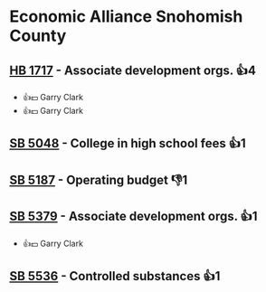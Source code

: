 # Economic Alliance Snohomish County

## [HB 1717](/bill/2023-24/hb/1717/) - Associate development orgs. 👍4  
* 👍💵 Garry Clark
* 👍💵 Garry Clark

## [SB 5048](/bill/2023-24/sb/5048/) - College in high school fees 👍1  

## [SB 5187](/bill/2023-24/sb/5187/) - Operating budget  👎1 

## [SB 5379](/bill/2023-24/sb/5379/) - Associate development orgs. 👍1  
* 👍💵 Garry Clark

## [SB 5536](/bill/2023-24/sb/5536/) - Controlled substances 👍1  